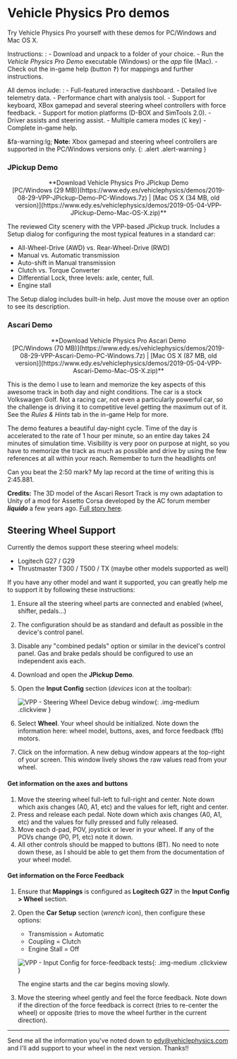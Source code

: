 # Vehicle Physics Pro demos

Try Vehicle Physics Pro yourself with these demos for PC/Windows and Mac OS X.

Instructions:
:	- Download and unpack to a folder of your choice.
	- Run the _Vehicle Physics Pro Demo_ executable (Windows) or the _app_ file (Mac).
	- Check out the in-game help (button <kbd>**?**</kbd>) for mappings and further instructions.

All demos include:
:	- Full-featured interactive dashboard.
	- Detailed live telemetry data.
	- Performance chart with analysis tool.
	- Support for keyboard, XBox gamepad and several steering wheel controllers with force feedback.
	- Support for motion platforms (D-BOX and SimTools 2.0).
	- Driver assists and steering assist.
	- Multiple camera modes (<kbd>C</kbd> key)
	- Complete in-game help.

&fa-warning:lg; **Note:** Xbox gamepad and steering wheel controllers are supported in the PC/Windows versions only.
{: .alert .alert-warning }

### JPickup Demo

<div class="imagegallery" sm="2" md="2" lg="2" style="display:none">
	<img class="clickview" src="/img/demos/vpp-jpickup-city-1.png" alt="Vehicle Physics Pro - JPickup Demo">
	<img class="clickview" src="/img/demos/vpp-jpickup-city-2.png" alt="Vehicle Physics Pro - JPickup Demo">
</div>

<center>**Download Vehicle Physics Pro JPickup Demo<br>
[PC/Windows&nbsp;(29&nbsp;MB)](https://www.edy.es/vehiclephysics/demos/2019-08-29-VPP-JPickup-Demo-PC-Windows.7z) | [Mac&nbsp;OS&nbsp;X&nbsp;(34&nbsp;MB, old version)](https://www.edy.es/vehiclephysics/demos/2019-05-04-VPP-JPickup-Demo-Mac-OS-X.zip)**</center>

The reviewed City scenery with the VPP-based JPickup truck. Includes a Setup dialog for configuring
the most typical features in a standard car:

- All-Wheel-Drive (AWD) vs. Rear-Wheel-Drive (RWD)
- Manual vs. Automatic transmission
- Auto-shift in Manual transmission
- Clutch vs. Torque Converter
- Differential Lock, three levels: axle, center, full.
- Engine stall

The Setup dialog includes built-in help. Just move the mouse over an option to see its description.

### Ascari Demo

<div class="imagegallery" sm="2" md="2" lg="2" style="display:none">
	<img class="clickview" src="/img/demos/vpp-ascari-golf-1.png" alt="Vehicle Physics Pro - Ascari Demo">
	<img class="clickview" src="/img/demos/vpp-ascari-golf-2.png" alt="Vehicle Physics Pro - Ascari Demo">
</div>

<center>**Download Vehicle Physics Pro Ascari Demo<br>
[PC/Windows&nbsp;(70&nbsp;MB)](https://www.edy.es/vehiclephysics/demos/2019-08-29-VPP-Ascari-Demo-PC-Windows.7z) | [Mac&nbsp;OS&nbsp;X&nbsp;(87&nbsp;MB, old version)](https://www.edy.es/vehiclephysics/demos/2019-05-04-VPP-Ascari-Demo-Mac-OS-X.zip)**</center>

This is the demo I use to learn and memorize the key aspects of this awesome track in both day and
night conditions. The car is a stock Volkswagen Golf. Not a racing car, not even a particularly
powerful car, so the challenge is driving it to competitive level getting the maximum out of it.
See the _Rules & Hints_ tab in the in-game Help for more.

The demo features a beautiful day-night cycle. Time of the day is accelerated to the rate of 1 hour
per minute, so an entire day takes 24 minutes of simulation time. Visibility is very poor on purpose
at night, so you have to memorize the track as much as possible and drive by using the few
references at all within your reach. Remember to turn the headlights on!

Can you beat the 2:50 mark? My lap record at the time of writing this is 2:45.881.

**Credits:** The 3D model of the Ascari Resort Track is my own adaptation to Unity of a mod for
Assetto Corsa developed by the AC forum member **_liquido_** a few years ago. [Full story here](https://assettocorsamods.net/threads/ascari-race-resort-ronda-spain.235/).

## Steering Wheel Support

Currently the demos support these steering wheel models:

- Logitech G27 / G29
- Thrustmaster T300 / T500 / TX (maybe other models supported as well)

If you have any other model and want it supported, you can greatly help me to support it by
following these instructions:

1. Ensure all the steering wheel parts are connected and enabled (wheel, shifter, pedals...)
2. The configuration should be as standard and default as possible in the device's control panel.
3. Disable any "combined pedals" option or similar in the devicel's control panel. Gas and brake
	pedals should be configured to use an independent axis each.
4. Download and open the **JPickup Demo**.
5. Open the **Input Config** section (_devices_ icon at the toolbar):

	![VPP - Steering Wheel Device debug window](/img/about/vpp-live-steering-wheel-device-info.jpg){: .img-medium .clickview }

6. Select **Wheel**. Your wheel should be initialized. Note down the information here: wheel model,
	buttons, axes, and force feedback (ffb) motors.
7. Click on the information. A new debug window appears at the top-right of your screen. This window
	lively shows the raw values read from your wheel.

#### Get information on the axes and buttons

1. Move the steering wheel full-left to full-right and center. Note down which axis changes
	(A0, A1, etc) and the values for left, right and center.
2. Press and release each pedal. Note down which axis changes (A0, A1, etc) and the values for
	fully pressed and fully released.
3. Move each d-pad, POV, joystick or lever in your wheel. If any of the POVs change (P0, P1, etc)
	note it down.
4. All other controls should be mapped to buttons (BT). No need to note down these, as I should be
	able to get them from the documentation of your wheel model.

#### Get information on the Force Feedback

1. Ensure that **Mappings** is configured as **Logitech G27** in the **Input Config > Wheel**
	section.
2. Open the **Car Setup** section (_wrench_ icon), then configure these options:

	- Transmission = Automatic
	- Coupling = Clutch
	- Engine Stall = Off

	![VPP - Input Config for force-feedback tests](/img/about/vpp-input-config-force-feedback-test.jpg){: .img-medium .clickview }

	The engine starts and the car begins moving slowly.

3. Move the steering wheel gently and feel the force feedback. Note down if the direction of the
	force feedback is correct (tries to re-center the wheel) or opposite (tries to move the wheel
	further in the current direction).

---

Send me all the information you've noted down to [edy@vehiclephysics.com](mailto:edy@vehiclephysics.com)
and I'll add support to your wheel in the next version. Thanks!!

